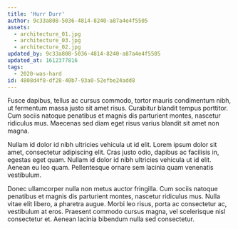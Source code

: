 ```yaml
---
title: 'Hurr Durr'
author: 9c33a808-5036-4814-8240-a87a4e4f5505
assets:
  - architecture_01.jpg
  - architecture_03.jpg
  - architecture_02.jpg
updated_by: 9c33a808-5036-4814-8240-a87a4e4f5505
updated_at: 1612377816
tags:
  - 2020-was-hard
id: 4808d4f8-df28-40b7-93a0-52efbe24add8
---
```

Fusce dapibus, tellus ac cursus commodo, tortor mauris condimentum nibh, ut fermentum massa justo sit amet risus. Curabitur blandit tempus porttitor. Cum sociis natoque penatibus et magnis dis parturient montes, nascetur ridiculus mus. Maecenas sed diam eget risus varius blandit sit amet non magna.

Nullam id dolor id nibh ultricies vehicula ut id elit. Lorem ipsum dolor sit amet, consectetur adipiscing elit. Cras justo odio, dapibus ac facilisis in, egestas eget quam. Nullam id dolor id nibh ultricies vehicula ut id elit. Aenean eu leo quam. Pellentesque ornare sem lacinia quam venenatis vestibulum.

Donec ullamcorper nulla non metus auctor fringilla. Cum sociis natoque penatibus et magnis dis parturient montes, nascetur ridiculus mus. Nulla vitae elit libero, a pharetra augue. Morbi leo risus, porta ac consectetur ac, vestibulum at eros. Praesent commodo cursus magna, vel scelerisque nisl consectetur et. Aenean lacinia bibendum nulla sed consectetur.